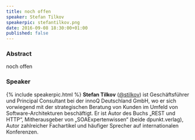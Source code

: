 ```yaml
---
title: noch offen
speaker: Stefan Tilkov
speakerpic: stefantilkov.png
date: 2016-09-08 18:30:00+01:00
published: false
---
```


### Abstract

noch offen

### Speaker

{% include speakerpic.html %}
__Stefan Tilkov__ ([@stilkov](https://twitter.com/stilkov)) ist Geschäftsführer und Principal Consultant bei der innoQ Deutschland GmbH, wo er sich vorwiegend mit der strategischen Beratung von Kunden im Umfeld von Software-Architekturen beschäftigt. Er ist Autor des Buchs „REST und HTTP“, Mitherausgeber von „SOAExpertenwissen“ (beide dpunkt.verlag), Autor zahlreicher Fachartikel und häufiger Sprecher auf internationalen Konferenzen.
